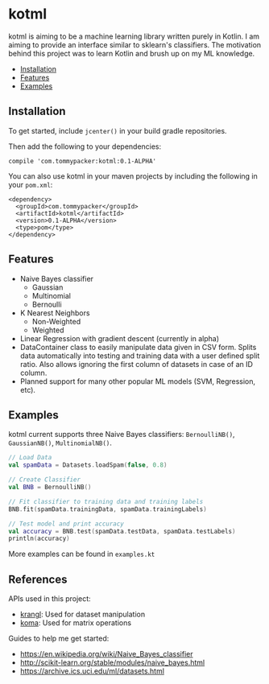 # kotml

kotml is aiming to be a machine learning library written purely in Kotlin. I am aiming
to provide an interface similar to sklearn's classifiers. 
The motivation behind this project was to learn Kotlin and brush up on my ML knowledge.

[TOC levels=2,2]: # " "

- [Installation](#installation)
- [Features](#features)
- [Examples](#examples)

Installation
--------
To get started, include `jcenter()` in your build gradle repositories.

Then add the following to your dependencies:
```
compile 'com.tommypacker:kotml:0.1-ALPHA'
```

You can also use kotml in your maven projects by including the following in your `pom.xml`:
```
<dependency>
  <groupId>com.tommypacker</groupId>
  <artifactId>kotml</artifactId>
  <version>0.1-ALPHA</version>
  <type>pom</type>
</dependency>
```

Features
--------
* Naive Bayes classifier
    * Gaussian
    * Multinomial
    * Bernoulli
* K Nearest Neighbors
    * Non-Weighted
    * Weighted
* Linear Regression with gradient descent (currently in alpha)
* DataContainer class to easily manipulate data given in CSV form. Splits data automatically
into testing and training data with a user defined split ratio. Also allows ignoring the first
column of datasets in case of an ID column.
* Planned support for many other popular ML models (SVM, Regression, etc).

Examples
--------
kotml current supports three Naive Bayes classifiers: `BernoulliNB()`, `GaussianNB()`,
`MultinomialNB()`.

```kotlin
// Load Data
val spamData = Datasets.loadSpam(false, 0.8)

// Create Classifier
val BNB = BernoulliNB()

// Fit classifier to training data and training labels
BNB.fit(spamData.trainingData, spamData.trainingLabels)

// Test model and print accuracy
val accuracy = BNB.test(spamData.testData, spamData.testLabels)
println(accuracy)
```
More examples can be found in `examples.kt`

References
----------
APIs used in this project:
* [krangl](https://github.com/holgerbrandl/krangl): Used for dataset manipulation
* [koma](https://github.com/kyonifer/koma): Used for matrix operations

Guides to help me get started:
* https://en.wikipedia.org/wiki/Naive_Bayes_classifier
* http://scikit-learn.org/stable/modules/naive_bayes.html
* https://archive.ics.uci.edu/ml/datasets.html